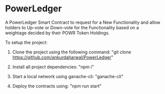 # PowerLedger
A PowerLedger Smart Contract to request for a New Functionality and allow holders to Up-vote or Down-vote for the Functionality based on a weightage decided by their POWR Token Holdings.

To setup the project:

1) Clone the project using the following command: "git clone https://github.com/ankurdaharwal/PowerLedger"

2) Install all project dependencies: "npm i"

3) Start a local network using ganache-cli: "ganache-cli"

4) Deploy the contracts using: "npm run start"
